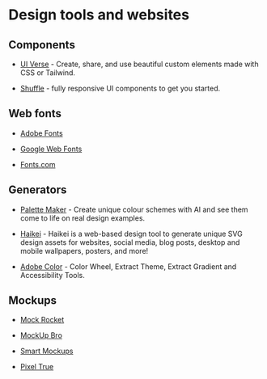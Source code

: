 # Design tools and websites

## Components
* [UI Verse](https://uiverse.io/) - Create, share, and use beautiful custom elements made with CSS or Tailwind.

* [Shuffle](shuffle.dev) - fully responsive UI components to get you started. 

## Web fonts

* [Adobe Fonts](https://fonts.adobe.com/?ref=tk.com)

* [Google Web Fonts](https://www.google.com/fonts/)

* [Fonts.com](http://www.fonts.com/)


## Generators
* [Palette Maker](https://palettemaker.com/) - Create unique colour schemes with AI and see them come to life on real design examples.

* [Haikei](https://app.haikei.app/) - Haikei is a web-based design tool to generate unique SVG design assets for websites, social media, blog posts, desktop and mobile wallpapers, posters, and more! 

* [Adobe Color](https://color.adobe.com/create/color-wheel) - Color Wheel, Extract Theme, Extract Gradient and Accessibility Tools.

## Mockups
* [Mock Rocket](https://mockrocket.io/)
  
* [MockUp Bro](https://mockupbro.com/)

* [Smart Mockups](https://smartmockups.com/mockups)

* [Pixel True](https://www.pixeltrue.com/mockup-generator)
